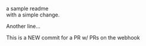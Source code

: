 a sample readme  
with a simple change.  

Another line...

This is a NEW commit for a PR w/ PRs on the webhook
